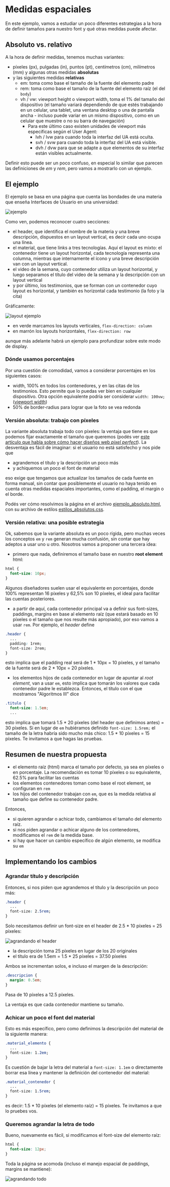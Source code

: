 
# Medidas espaciales

En este ejemplo, vamos a estudiar un poco diferentes estrategias a la hora de definir tamaños para nuestro font y qué otras medidas puede afectar.

## Absoluto vs. relativo

A la hora de definir medidas, tenemos muchas variantes:

- píxeles (px), pulgadas (in), puntos (pt), centímetros (cm), milímetros (mm) y algunas otras medidas **absolutas**
- y las siguientes medidas **relativas**
  - em: toma como base el tamaño de la fuente del elemento padre
  - rem: toma como base el tamaño de la fuente del elemento raíz (el del `body`)
  - vh / vw: viewport height o viewport width, toma el 1% del tamaño del dispositivo (el tamaño variará dependiendo de que estés trabajando en un celular, una tablet, una ventana desktop o una de pantalla ancha - incluso puede variar en un mismo dispositivo, como en un celular que muestre o no su barra de navegación)
    + Para este último caso existen unidades de viewport más especificas según el User Agent:
      * lvh / lvw para cuando toda la interfaz del UA está oculta.
      * svh / svw para cuando toda la interfaz del UA está visible.
      * dvh / dvw para que se adapte a que elementos de su interfaz están visibles actualmente.

Definir esto puede ser un poco confuso, en especial lo similar que parecen las definiciones de _em_ y _rem_, pero vamos a mostrarlo con un ejemplo.

## El ejemplo

El ejemplo se basa en una página que cuenta las bondades de una materia que enseña Interfaces de Usuario en una universidad:

![ejemplo](./images/ejemplo.png)

Como ven, podemos reconocer cuatro secciones:

- el header, que identifica el nombre de la materia y una breve descripción, dispuestos en un layout vertical, es decir cada uno ocupa una línea.
- el material, que tiene links a tres tecnologías. Aquí el layout es mixto: el contenedor tiene un layout horizontal, cada tecnología representa una columna, mientras que internamente el ícono y una breve descripción van con un layout vertical.
- el video de la semana, cuyo contenedor utiliza un layout horizontal, y luego separamos el título del video de la semana y la descripción con un layout vertical
- y por último, los testimonios, que se forman con un contenedor cuyo layout es horizontal, y también es horizontal cada testimonio (la foto y la cita)

Gráficamente:

![layout ejemplo](./images/ejemplo_layout.png)

- en verde marcamos los layouts verticales, `flex-direction: column`
- en marrón los layouts horizontales, `flex-direction: row`

aunque más adelante habrá un ejemplo para profundizar sobre este modo de display.

### Dónde usamos porcentajes

Por una cuestión de comodidad, vamos a considerar porcentajes en los siguientes casos:

- width, 100% en todos los contenedores, y en las citas de los testimonios. Esto permite que lo puedas ver bien en cualquier dispositivo. Otra opción equivalente podría ser considerar `width: 100vw;` ([viewport width](https://developer.mozilla.org/en-US/docs/Web/HTML/Viewport_meta_tag))
- 50% de border-radius para lograr que la foto se vea redonda

### Versión absoluta: trabajo con píxeles

La variante absoluta trabaja todo con píxeles: la ventaja que tiene es que podemos fijar exactamente el tamaño que queremos (podés ver [este artículo que habla sobre cómo hacer diseños web _pixel perfect_](https://thewhitelabelagency.com/pixel-perfect-web-development-5-essential-steps/)). La desventaja es fácil de imaginar: si el usuario no está satisfecho y nos pide que

- agrandemos el título y la descripción un poco más
- y achiquemos un poco el font de material

eso exige que tengamos que actualizar los tamaños de cada fuente en forma manual, sin contar que posiblemente el usuario no haya tenido en cuenta otras medidas espaciales importantes, como el padding, el margin o el borde.

Podés ver cómo resolvimos la página en el archivo [ejemplo_absoluto.html](./ejemplo_absoluto.html), con su archivo de estilos [estilos_absolutos.css](./estilos_absolutos.css).

### Versión relativa: una posible estrategia

Ok, sabemos que la variante absoluta es un poco rígida, pero muchas veces los conceptos `em` y `rem` generan mucha confusión, sin contar que hay adeptos a usar uno u otro. Nosotros vamos a proponer una tercera idea:

- primero que nada, definiremos el tamaño base en nuestro **root element** html:

```css
html {
  font-size: 10px;
}
```

Algunos diseñadores suelen usar el equivalente en porcentajes, donde 100% representan 16 píxeles y 62,5% son 10 píxeles, el ideal para facilitar las cuentas posteriores.

- a partir de aquí, cada contenedor principal va a definir sus font-sizes, paddings, margins en base al elemento raíz (que estará basado en 10 píxeles o el tamaño que nos resulte más apropiado), por eso vamos a usar `rem`. Por ejemplo, el _header_ define

```css
.header {
  ...
  padding: 1rem;
  font-size: 2rem;
}
```

esto implica que el padding real será de 1 * 10px = 10 píxeles, y el tamaño de la fuente será de 2 * 10px = 20 píxeles.

- los elementos hijos de cada contenedor en lugar de apuntar al _root element_, van a usar `em`, esto implica que tomarán los valores que cada contenedor padre le establezca. Entonces, el título con el que mostramos "Algoritmos III" dice

```css
.titulo {
  font-size: 1.5em;
  ...
```

esto implica que tomará 1.5 * 20 píxeles (del header que definimos antes) = 30 píxeles. Si en lugar de `em` hubiéramos definido `font-size: 1.5rem;` el tamaño de la letra habría sido mucho más chico: 1.5 * 10 píxeles = 15 píxeles. Te invitamos a que hagas las pruebas.

## Resumen de nuestra propuesta

- el elemento raíz (html) marca el tamaño por defecto, ya sea en píxeles o en porcentaje. La recomendación es tomar 10 píxeles o su equivalente, 62.5% para facilitar las cuentas
- los elementos contenedores toman como base el root element, se configuran en `rem`
- los hijos del contenedor trabajan con `em`, que es la medida relativa al tamaño que define su contenedor padre.

Entonces, 

- si quieren agrandar o achicar todo, cambiamos el tamaño del elemento raíz.
- si nos piden agrandar o achicar alguno de los contenedores, modificamos el `rem` de la medida base.
- si hay que hacer un cambio específico de algún elemento, se modifica su `em`

## Implementando los cambios

### Agrandar título y descripción

Entonces, si nos piden que agrandemos el título y la descripción un poco más:

```css
.header {
  ...
  font-size: 2.5rem;
}
```

Solo necesitamos definir un font-size en el header de 2.5 * 10 píxeles = 25 píxeles:

![agrandando el header](./images/agrandandoHeader.png)

- la descripción toma 25 píxeles en lugar de los 20 originales
- el título era de 1.5em = 1.5 * 25 píxeles = 37.50 píxeles

Ambos se incrementan solos, e incluso el margen de la descripción:

```css
.descripcion {
  margin: 0.5em;
}
```

Pasa de 10 píxeles a 12.5 píxeles.

La ventaja es que cada contenedor mantiene su tamaño.

### Achicar un poco el font del material

Esto es más específico, pero como definimos la descripción del material de la siguiente manera:

```css
.material_elemento {
  ...
  font-size: 1.2em;
}
```

Es cuestión de bajar la letra del material a `font-size: 1.1em` o directamente borrar esa línea y mantener la definición del contenedor del material:

```css
.material_contenedor {
  ...
  font-size: 1.5rem;
}
```

es decir: 1.5 * 10 píxeles (el elemento raíz) = 15 píxeles. Te invitamos a que lo pruebes vos.

### Queremos agrandar la letra de todo

Bueno, nuevamente es fácil, si modificamos el font-size del elemento raíz:

```css
html {
  font-size: 12px;
}
```

Toda la página se acomoda (incluso el manejo espacial de paddings, margins se mantiene):

![agrandando todo](./images/agrandandoTodo.gif)


